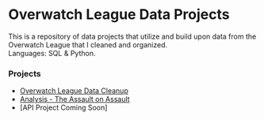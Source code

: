 # Overwatch League Data Projects
This is a repository of data projects that utilize and build upon data from the Overwatch League that I cleaned and organized. <br>
Languages: SQL & Python.

### Projects
- [Overwatch League Data Cleanup](https://github.com/maxtoll/Overwatch-League-Data/tree/main/Data%20Cleanup)
- [Analysis - The Assault on Assault](https://github.com/maxtoll/Overwatch-League-Data-Projects/blob/main/Redirects/The%20Assault%20on%20Assault.ipynb)
- [API Project Coming Soon]
